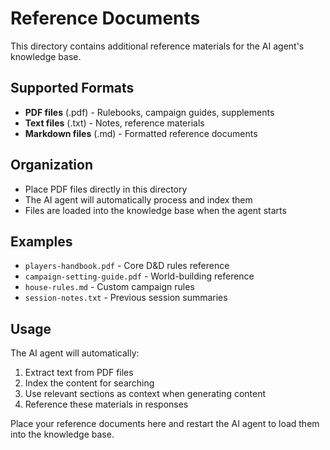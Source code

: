 # Reference Documents

This directory contains additional reference materials for the AI agent's knowledge base.

## Supported Formats
- **PDF files** (.pdf) - Rulebooks, campaign guides, supplements
- **Text files** (.txt) - Notes, reference materials
- **Markdown files** (.md) - Formatted reference documents

## Organization
- Place PDF files directly in this directory
- The AI agent will automatically process and index them
- Files are loaded into the knowledge base when the agent starts

## Examples
- `players-handbook.pdf` - Core D&D rules reference
- `campaign-setting-guide.pdf` - World-building reference
- `house-rules.md` - Custom campaign rules
- `session-notes.txt` - Previous session summaries

## Usage
The AI agent will automatically:
1. Extract text from PDF files
2. Index the content for searching
3. Use relevant sections as context when generating content
4. Reference these materials in responses

Place your reference documents here and restart the AI agent to load them into the knowledge base.
